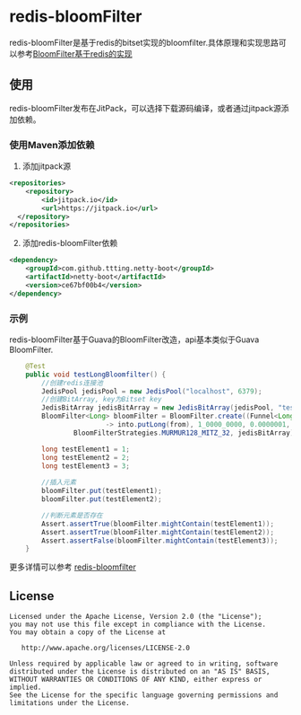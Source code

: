 # redis-bloomFilter
redis-bloomFilter是基于redis的bitset实现的bloomfilter.具体原理和实现思路可以参考[BloomFilter基于redis的实现](https://github.com/ttting/blog/blob/master/redis/BloomFilter%E5%9F%BA%E4%BA%8Eredis%E7%9A%84%E5%AE%9E%E7%8E%B0.md)

## 使用
redis-bloomFilter发布在JitPack，可以选择下载源码编译，或者通过jitpack源添加依赖。

### 使用Maven添加依赖
1. 添加jitpack源

```xml
<repositories>
	<repository>
		<id>jitpack.io</id>
		<url>https://jitpack.io</url>
  </repository>
</repositories>
```

2. 添加redis-bloomFilter依赖

```xml
<dependency>
	<groupId>com.github.ttting.netty-boot</groupId>
	<artifactId>netty-boot</artifactId>
	<version>ce67bf00b4</version>
</dependency>
```

### 示例
redis-bloomFilter基于Guava的BloomFilter改造，api基本类似于Guava BloomFilter.

```java
    @Test
    public void testLongBloomfilter() {
        //创建redis连接池
        JedisPool jedisPool = new JedisPool("localhost", 6379); 
        //创建BitArray, key为Bitset key
        JedisBitArray jedisBitArray = new JedisBitArray(jedisPool, "test-1"); 
        BloomFilter<Long> bloomFilter = BloomFilter.create((Funnel<Long>) (from, into)
                        -> into.putLong(from), 1_0000_0000, 0.0000001,
                BloomFilterStrategies.MURMUR128_MITZ_32, jedisBitArray);

        long testElement1 = 1;
        long testElement2 = 2;
        long testElement3 = 3;
    
        //插入元素
        bloomFilter.put(testElement1);
        bloomFilter.put(testElement2);

        //判断元素是否存在
        Assert.assertTrue(bloomFilter.mightContain(testElement1));
        Assert.assertTrue(bloomFilter.mightContain(testElement2));
        Assert.assertFalse(bloomFilter.mightContain(testElement3));
    }

```
更多详情可以参考 [redis-bloomfilter](https://github.com/ttting/redis-bloomfilter/blob/master/src/test/java/me/ttting/common/hash/JedisBloomfilterTest.java)


License
-------

    Licensed under the Apache License, Version 2.0 (the "License");
    you may not use this file except in compliance with the License.
    You may obtain a copy of the License at

       http://www.apache.org/licenses/LICENSE-2.0

    Unless required by applicable law or agreed to in writing, software
    distributed under the License is distributed on an "AS IS" BASIS,
    WITHOUT WARRANTIES OR CONDITIONS OF ANY KIND, either express or implied.
    See the License for the specific language governing permissions and
    limitations under the License.

